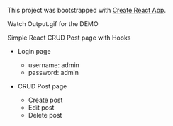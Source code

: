 This project was bootstrapped with [Create React App](https://github.com/facebook/create-react-app).

Watch Output.gif for the DEMO

Simple React CRUD Post page with Hooks

- Login page
  - username: admin
  - password: admin

- CRUD Post page
  - Create post
  - Edit post
  - Delete post
